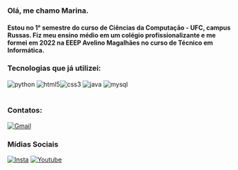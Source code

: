 ### Olá, me chamo Marina.
#### Estou no 1° semestre do curso de Ciências da Computação - UFC, campus Russas. Fiz meu ensino médio em um colégio profissionalizante e me formei em 2022 na EEEP Avelino Magalhães no curso de Técnico em Informática. 

### Tecnologias que já utilizei:
<div style="display: inline_block"> <img align="center" alt="python" src="https://img.shields.io/badge/Python-14354C?style=for-the-badge&logo=python&logoColor=white" /> <img align="center" alt="html5" src="https://img.shields.io/badge/HTML5-E34F26?style=for-the-badge&logo=html5&logoColor=white" /><img align="center" alt="css3" src="https://img.shields.io/badge/CSS3-1572B6?style=for-the-badge&logo=css3&logoColor=white" />
<img align="center" alt="java" src="https://img.shields.io/badge/Java-ED8B00?style=for-the-badge&logo=openjdk&logoColor=white" />
<img align="center" alt="mysql" src="https://img.shields.io/badge/MySQL-00000F?style=for-the-badge&logo=mysql&logoColor=white" />
<div><br/>

### Contatos:
[![Gmail](https://img.shields.io/badge/Gmail-D14836?style=for-the-badge&logo=gmail&logoColor=white)](https://is.gd/devmarina)

### Mídias Sociais
[![Insta](https://img.shields.io/badge/Instagram-E4405F?style=for-the-badge&logo=instagram&logoColor=white)](https://instagram.com/vlwmarina?igshid=OGQ5ZDc2ODk2ZA==)
[![Youtube](https://img.shields.io/badge/YouTube-FF0000?style=for-the-badge&logo=youtube&logoColor=white)](https://www.youtube.com/@devmarina)


